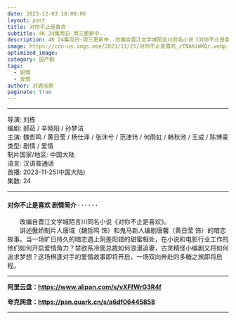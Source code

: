 ```yaml
---
date: 2023-12-03 18:08:06
layout: post
title: 对你不止是喜欢
subtitle: 4K 24集周日-周三更新中..
description: 4K 24集周日-周三更新中..改编自晋江文学城陌言川同名小说《对你不止是喜欢》。讲述傲娇制片人唐域（魏哲鸣 饰）和鬼马新人编剧唐馨（黄日莹 饰）的暗恋故事。当一场旷日持久的暗恋遇上阴差阳错的甜蜜相处...
image: https://cdn-us.imgs.moe/2023/11/25/对你不止是喜欢_zTNAKiWKQr.webp
optimized_image: 
category: 国产剧
tags:
  - 剧情
  - 爱情
author: 对酒当歌
paginate: true
---
```


---

导演: 刘栋  
编剧: 郝茹 / 辛晓阳 / 孙梦洁  
主演: 魏哲鸣 / 黄日莹 / 杨仕泽 / 张沐兮 / 范津玮 / 何雨虹 / 韩秋池 / 王成 / 陈博豪  
类型: 剧情 / 爱情  
制片国家/地区: 中国大陆  
语言: 汉语普通话  
首播: 2023-11-25(中国大陆)  
集数: 24  

---

#### 对你不止是喜欢 剧情简介 · · · · · ·

　　改编自晋江文学城陌言川同名小说《对你不止是喜欢》。  
　　讲述傲娇制片人唐域（魏哲鸣 饰）和鬼马新人编剧唐馨（黄日莹 饰）的暗恋故事。当一场旷日持久的暗恋遇上阴差阳错的甜蜜相处，在小说和电影行业工作的他们如何开启爱情角力？禁欲系冷面总裁如何浪漫追妻，古灵精怪小编剧又将如何追求梦想？这场棋逢对手的爱情故事即将开启，一场双向奔赴的多糖之旅即将启程。

---

**阿里云盘：<https://www.alipan.com/s/vXFfWrG3R4f>**

**夸克网盘：<https://pan.quark.cn/s/a6df06445858>**

---
